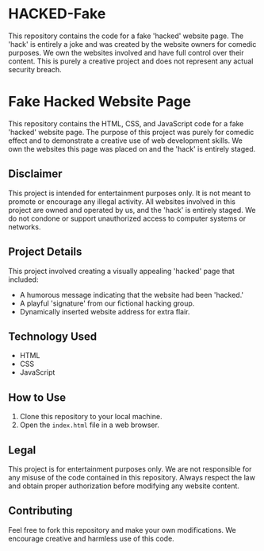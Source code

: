# HACKED-Fake
This repository contains the code for a fake 'hacked' website page. The 'hack' is entirely a joke and was created by the website owners for comedic purposes. We own the websites involved and have full control over their content. This is purely a creative project and does not represent any actual security breach.

# Fake Hacked Website Page

This repository contains the HTML, CSS, and JavaScript code for a fake 'hacked' website page.  The purpose of this project was purely for comedic effect and to demonstrate a creative use of web development skills.  We own the websites this page was placed on and the 'hack' is entirely staged.

## Disclaimer

This project is intended for entertainment purposes only.  It is not meant to promote or encourage any illegal activity.  All websites involved in this project are owned and operated by us, and the 'hack' is entirely staged.  We do not condone or support unauthorized access to computer systems or networks.

## Project Details

This project involved creating a visually appealing 'hacked' page that included:

*   A humorous message indicating that the website had been 'hacked.'
*   A playful 'signature' from our fictional hacking group.
*   Dynamically inserted website address for extra flair.

## Technology Used

*   HTML
*   CSS
*   JavaScript

## How to Use

1.  Clone this repository to your local machine.
2.  Open the `index.html` file in a web browser.

## Legal

This project is for entertainment purposes only.  We are not responsible for any misuse of the code contained in this repository.  Always respect the law and obtain proper authorization before modifying any website content.

## Contributing

Feel free to fork this repository and make your own modifications.  We encourage creative and harmless use of this code.
